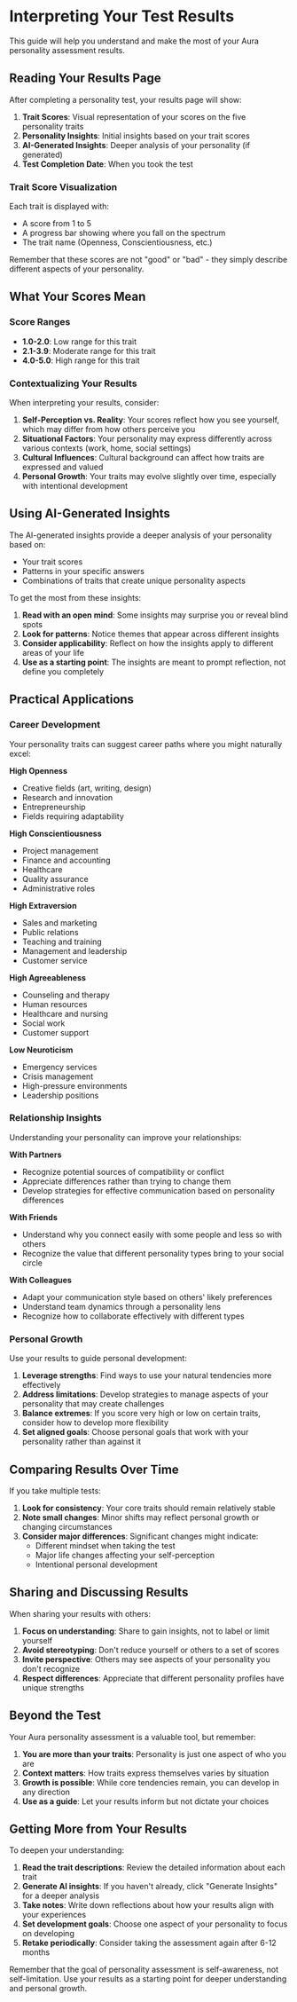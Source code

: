 # Interpreting Your Test Results

This guide will help you understand and make the most of your Aura personality assessment results.

## Reading Your Results Page

After completing a personality test, your results page will show:

1. **Trait Scores**: Visual representation of your scores on the five personality traits
2. **Personality Insights**: Initial insights based on your trait scores
3. **AI-Generated Insights**: Deeper analysis of your personality (if generated)
4. **Test Completion Date**: When you took the test

### Trait Score Visualization

Each trait is displayed with:
- A score from 1 to 5
- A progress bar showing where you fall on the spectrum
- The trait name (Openness, Conscientiousness, etc.)

Remember that these scores are not "good" or "bad" - they simply describe different aspects of your personality.

## What Your Scores Mean

### Score Ranges

- **1.0-2.0**: Low range for this trait
- **2.1-3.9**: Moderate range for this trait
- **4.0-5.0**: High range for this trait

### Contextualizing Your Results

When interpreting your results, consider:

1. **Self-Perception vs. Reality**: Your scores reflect how you see yourself, which may differ from how others perceive you
2. **Situational Factors**: Your personality may express differently across various contexts (work, home, social settings)
3. **Cultural Influences**: Cultural background can affect how traits are expressed and valued
4. **Personal Growth**: Your traits may evolve slightly over time, especially with intentional development

## Using AI-Generated Insights

The AI-generated insights provide a deeper analysis of your personality based on:
- Your trait scores
- Patterns in your specific answers
- Combinations of traits that create unique personality aspects

To get the most from these insights:

1. **Read with an open mind**: Some insights may surprise you or reveal blind spots
2. **Look for patterns**: Notice themes that appear across different insights
3. **Consider applicability**: Reflect on how the insights apply to different areas of your life
4. **Use as a starting point**: The insights are meant to prompt reflection, not define you completely

## Practical Applications

### Career Development

Your personality traits can suggest career paths where you might naturally excel:

**High Openness**
- Creative fields (art, writing, design)
- Research and innovation
- Entrepreneurship
- Fields requiring adaptability

**High Conscientiousness**
- Project management
- Finance and accounting
- Healthcare
- Quality assurance
- Administrative roles

**High Extraversion**
- Sales and marketing
- Public relations
- Teaching and training
- Management and leadership
- Customer service

**High Agreeableness**
- Counseling and therapy
- Human resources
- Healthcare and nursing
- Social work
- Customer support

**Low Neuroticism**
- Emergency services
- Crisis management
- High-pressure environments
- Leadership positions

### Relationship Insights

Understanding your personality can improve your relationships:

**With Partners**
- Recognize potential sources of compatibility or conflict
- Appreciate differences rather than trying to change them
- Develop strategies for effective communication based on personality differences

**With Friends**
- Understand why you connect easily with some people and less so with others
- Recognize the value that different personality types bring to your social circle

**With Colleagues**
- Adapt your communication style based on others' likely preferences
- Understand team dynamics through a personality lens
- Recognize how to collaborate effectively with different types

### Personal Growth

Use your results to guide personal development:

1. **Leverage strengths**: Find ways to use your natural tendencies more effectively
2. **Address limitations**: Develop strategies to manage aspects of your personality that may create challenges
3. **Balance extremes**: If you score very high or low on certain traits, consider how to develop more flexibility
4. **Set aligned goals**: Choose personal goals that work with your personality rather than against it

## Comparing Results Over Time

If you take multiple tests:

1. **Look for consistency**: Your core traits should remain relatively stable
2. **Note small changes**: Minor shifts may reflect personal growth or changing circumstances
3. **Consider major differences**: Significant changes might indicate:
   - Different mindset when taking the test
   - Major life changes affecting your self-perception
   - Intentional personal development

## Sharing and Discussing Results

When sharing your results with others:

1. **Focus on understanding**: Share to gain insights, not to label or limit yourself
2. **Avoid stereotyping**: Don't reduce yourself or others to a set of scores
3. **Invite perspective**: Others may see aspects of your personality you don't recognize
4. **Respect differences**: Appreciate that different personality profiles have unique strengths

## Beyond the Test

Your Aura personality assessment is a valuable tool, but remember:

1. **You are more than your traits**: Personality is just one aspect of who you are
2. **Context matters**: How traits express themselves varies by situation
3. **Growth is possible**: While core tendencies remain, you can develop in any direction
4. **Use as a guide**: Let your results inform but not dictate your choices

## Getting More from Your Results

To deepen your understanding:

1. **Read the trait descriptions**: Review the detailed information about each trait
2. **Generate AI insights**: If you haven't already, click "Generate Insights" for a deeper analysis
3. **Take notes**: Write down reflections about how your results align with your experiences
4. **Set development goals**: Choose one aspect of your personality to focus on developing
5. **Retake periodically**: Consider taking the assessment again after 6-12 months

Remember that the goal of personality assessment is self-awareness, not self-limitation. Use your results as a starting point for deeper understanding and personal growth.
